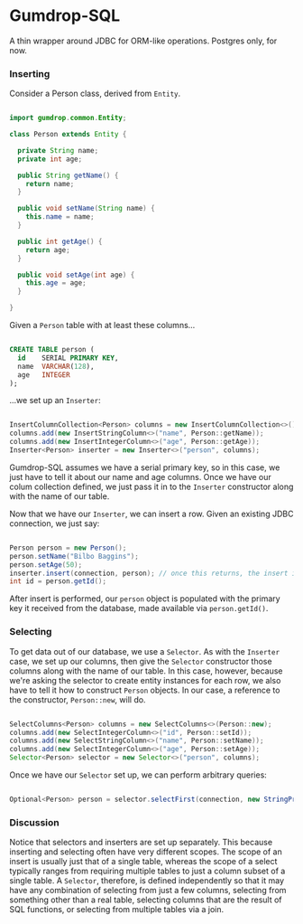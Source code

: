 # Gumdrop-SQL

A thin wrapper around JDBC for ORM-like operations. Postgres only, for now.

### Inserting

Consider a Person class, derived from `Entity`.

```java

import gumdrop.common.Entity;

class Person extends Entity {

  private String name;
  private int age;

  public String getName() {
    return name;
  }

  public void setName(String name) {
    this.name = name;
  }

  public int getAge() {
    return age;
  }

  public void setAge(int age) {
    this.age = age;
  }

}

```

Given a `Person` table with at least these columns...

```sql

CREATE TABLE person (
  id    SERIAL PRIMARY KEY,
  name  VARCHAR(128),
  age   INTEGER
);

```

...we set up an `Inserter`:

```java

InsertColumnCollection<Person> columns = new InsertColumnCollection<>();
columns.add(new InsertStringColumn<>("name", Person::getName));
columns.add(new InsertIntegerColumn<>("age", Person::getAge));
Inserter<Person> inserter = new Inserter<>("person", columns);

```

Gumdrop-SQL assumes we have a serial primary key, so in this case, we just have to tell it about our name and age
columns. Once we have our colum collection defined, we just pass it in to the `Inserter` constructor along with the name
of our table.

Now that we have our `Inserter`, we can insert a row. Given an existing JDBC connection, we just say:

```java

Person person = new Person();
person.setName("Bilbo Baggins");
person.setAge(50);
inserter.insert(connection, person); // once this returns, the insert is done
int id = person.getId();

```

After insert is performed, our `person` object is populated with the primary key it received from the database,
made available via `person.getId()`.

### Selecting

To get data out of our database, we use a `Selector`. As with the `Inserter` case, we set up our columns, then give the
`Selector` constructor those columns along with the name of our table. In this case, however, because we're asking
the selector to create entity instances for each row, we also have to tell it how to construct `Person` objects. In
our case, a reference to the constructor, `Person::new`, will do.

```java

SelectColumns<Person> columns = new SelectColumns<>(Person::new);
columns.add(new SelectIntegerColumn<>("id", Person::setId));
columns.add(new SelectStringColumn<>("name", Person::setName));
columns.add(new SelectIntegerColumn<>("age", Person::setAge));
Selector<Person> selector = new Selector<>("person", columns);

```

Once we have our `Selector` set up, we can perform arbitrary queries:

```java

Optional<Person> person = selector.selectFirst(connection, new StringPredicate("name = ?", "Bilbo Baggins"));

```

### Discussion

Notice that selectors and inserters are set up separately. This because inserting and selecting often have very
different scopes. The scope of an insert is usually just that of a single table, whereas the scope of a select typically
ranges from requiring multiple tables to just a column subset of a single table. A `Selector`, therefore, is defined
independently so that it may have any combination of selecting from just a few columns, selecting from something other
than a real table, selecting columns that are the result of SQL functions, or selecting from multiple tables via a
join.
